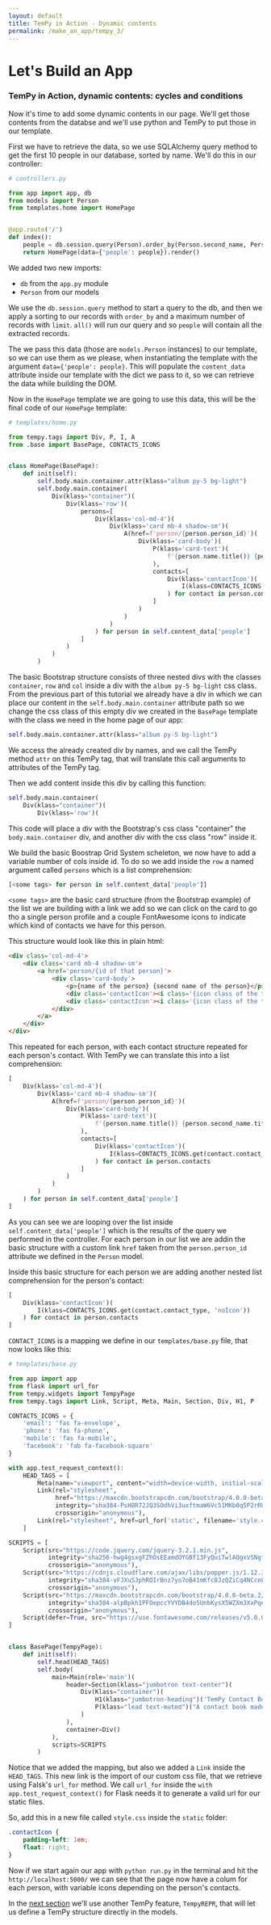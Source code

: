 ```yaml
---
layout: default
title: TemPy in Action - Dynamic contents
permalink: /make_an_app/tempy_3/
---
```



# Let's Build an App

### TemPy in Action, dynamic contents: cycles and conditions

Now it's time to add some dynamic contents in our page. We'll get those contents from the databse and we'll use python and TemPy to put those in our template.

First we have to retrieve the data, so we use SQLAlchemy query method to get the first 10 people in our database, sorted by name. We'll do this in our controller:

```python
# controllers.py

from app import app, db
from models import Person
from templates.home import HomePage


@app.route('/')
def index():
    people = db.session.query(Person).order_by(Person.second_name, Person.name).limit(9).all()
    return HomePage(data={'people': people}).render()
```

We added two new imports:
 * `db` from the `app.py` module
 * `Person` from our models

We use the `db.session.query` method to start a query to the db, and then we apply a sorting to our records with `order_by` and a maximum number of records with `limit`. `all()` will run our query and so `people` will contain all the extracted records.

The we pass this data (those are `models.Person` instances) to our template, so we can use them as we please, when instantiating the template with the argument `data={'people': people}`.
This will populate the `content_data` attribute inside our template with the dict we pass to it, so we can retrieve the data while building the DOM.

Now in the `HomePage` template we are going to use this data, this will be the final code of our `HomePage` template:

```python
# templates/home.py

from tempy.tags import Div, P, I, A
from .base import BasePage, CONTACTS_ICONS


class HomePage(BasePage):
    def init(self):
        self.body.main.container.attr(klass="album py-5 bg-light")
        self.body.main.container(
            Div(klass="container")(
                Div(klass='row')(
                    persons=[
                        Div(klass='col-md-4')(
                            Div(klass='card mb-4 shadow-sm')(
                                A(href=f'person/{person.person_id}')(
                                    Div(klass='card-body')(
                                        P(klass='card-text')(
                                            f'{person.name.title()} {person.second_name.title()}'
                                        ),
                                        contacts=[
                                            Div(klass='contactIcon')(
                                                I(klass=CONTACTS_ICONS.get(contact.contact_type, 'noIcon'))
                                            ) for contact in person.contacts
                                        ]
                                    )
                                )
                            )
                        ) for person in self.content_data['people']
                    ]
                )
            )
        )
```

The basic Bootstrap structure consists of three nested divs with the classes `container`, `row` and `col` inside a div with the `album py-5 bg-light` css class. From the previous part of this tutorial we already have a div in which we can place our content in the `self.body.main.container` attribute path so we change the css class of this empty div we created in the `BasePage` template with the class we need in the home page of our app:

```python
self.body.main.container.attr(klass="album py-5 bg-light")
```

We access the already created div by names, and we call the TemPy method `attr` on this TemPy tag, that will translate this call arguments to attributes of the TemPy tag.

Then we add content inside this div by calling this function:

```python
self.body.main.container(
    Div(klass="container")(
        Div(klass='row')(
```
This code will place a div with the Bootstrap's css class "container" the `body.main.container` div, and another div with the css class "row" inside it.

We build the basic Boostrap Grid System scheleton, we now have to add a variable number of cols inside id. To do so we add inside the `row` a named argument called `persons` which is a list comprehension:

```python
[<some tags> for person in self.content_data['people']]
```

`<some tags>` are the basic card structure (from the Bootstrap example) of the list we are building with a link we add so we can click on the card to go tho a single person profile and a couple FontAwesome icons to indicate which kind of contacts we have for this person.

This structure would look like this in plain html:

```html
<div class='col-md-4'>
    <div class='card mb-4 shadow-sm'>
        <a href='person/{id of that person}'>
            <div class='card-body'>
                <p>{name of the person} {second name of the person}</p>
                <div class='contactIcon'><i class='{icon class of the type of this contact}'></div>
                <div class='contactIcon'><i class='{icon class of the type of this contact}'></div>
            </div>
        </a>
    </div>
</div>
```

This repeated for each person, with each contact structure repeated for each person's contact. With TemPy we can translate this into a list comprehension:

```python
[
    Div(klass='col-md-4')(
        Div(klass='card mb-4 shadow-sm')(
            A(href=f'person/{person.person_id}')(
                Div(klass='card-body')(
                    P(klass='card-text')(
                        f'{person.name.title()} {person.second_name.title()}'
                    ),
                    contacts=[
                        Div(klass='contactIcon')(
                            I(klass=CONTACTS_ICONS.get(contact.contact_type, 'noIcon'))
                        ) for contact in person.contacts
                    ]
                )
            )
        )
    ) for person in self.content_data['people']
]
```

As you can see we are looping over the list inside `self.content_data['people']` which is the results of the query we performed in the controller. For each person in our list we are addin the basic structure with a custom link `href` taken from the `person.person_id` attribute we defined in the `Person` model.

Inside this basic structure for each person we are adding another nested list comprehension for the person's contact:

```python
[
    Div(klass='contactIcon')(
        I(klass=CONTACTS_ICONS.get(contact.contact_type, 'noIcon'))
    ) for contact in person.contacts
]
```

`CONTACT_ICONS` is a mapping we define in our `templates/base.py` file, that now looks like this:

```python
# templates/base.py

from app import app
from flask import url_for
from tempy.widgets import TempyPage
from tempy.tags import Link, Script, Meta, Main, Section, Div, H1, P

CONTACTS_ICONS = {
    'email': 'fas fa-envelope',
    'phone': 'fas fa-phone',
    'mobile': 'fas fa-mobile',
    'facebook': 'fab fa-facebook-square'
}

with app.test_request_context():
    HEAD_TAGS = [
        Meta(name="viewport", content="width=device-width, initial-scale=1, shrink-to-fit=no"),
        Link(rel="stylesheet",
             href="https://maxcdn.bootstrapcdn.com/bootstrap/4.0.0-beta.2/css/bootstrap.min.css",
             integrity="sha384-PsH8R72JQ3SOdhVi3uxftmaW6Vc51MKb0q5P2rRUpPvrszuE4W1povHYgTpBfshb",
             crossorigin="anonymous"),
        Link(rel="stylesheet", href=url_for('static', filename='style.css'), typ="text/css")
    ]

SCRIPTS = [
    Script(src="https://code.jquery.com/jquery-3.2.1.min.js",
           integrity="sha256-hwg4gsxgFZhOsEEamdOYGBf13FyQuiTwlAQgxVSNgt4=",
           crossorigin="anonymous"),
    Script(src="https://cdnjs.cloudflare.com/ajax/libs/popper.js/1.12.3/umd/popper.min.js",
           integrity="sha384-vFJXuSJphROIrBnz7yo7oB41mKfc8JzQZiCq4NCceLEaO4IHwicKwpJf9c9IpFgh",
           crossorigin="anonymous"),
    Script(src="https://maxcdn.bootstrapcdn.com/bootstrap/4.0.0-beta.2/js/bootstrap.min.js",
           integrity="sha384-alpBpkh1PFOepccYVYDB4do5UnbKysX5WZXm3XxPqe5iKTfUKjNkCk9SaVuEZflJ",
           crossorigin="anonymous"),
    Script(defer=True, src="https://use.fontawesome.com/releases/v5.0.0/js/all.js")
]


class BasePage(TempyPage):
    def init(self):
        self.head(HEAD_TAGS)
        self.body(
            main=Main(role='main')(
                header=Section(klass="jumbotron text-center")(
                    Div(Klass="container")(
                        H1(klass="jumbotron-heading")('TemPy Contact Book'),
                        P(klass="lead text-muted")("A contact book made with TemPy."),
                    )
                ),
                container=Div()
            ),
            scripts=SCRIPTS
        )
```

Notice that we added the mapping, but also we added a `Link` inside the `HEAD_TAGS`. This new link is the import of our custom css file, that we retrieve using Falsk's `url_for` method. We call `url_for` inside the `with app.test_request_context()` for Flask needs it to generate a valid url for our static files.

So, add this in a new file called `style.css` inside the `static` folder:

```css
.contactIcon {
    padding-left: 1em;
    float: right;
}
```

Now if we start again our app with `python run.py` in the terminal and hit the `http://localhost:5000/` we can see that the page now have a colum for each person, with variable icons depending on the person's contacts.

In the [next section](../tempy_4/) we'll use another TemPy feature, `TempyREPR`, that will let us define a TemPy structure directly in the models.
